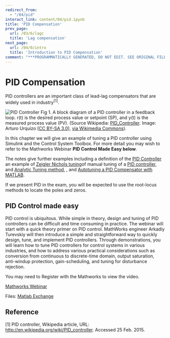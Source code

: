 ```yaml
---
redirect_from:
  - "/04/pid"
interact_link: content/04/pid.ipynb
title: 'PID Compensation'
prev_page:
  url: /03/6/lagc
  title: 'Lag compensation'
next_page:
  url: /04/0/intro
  title: 'Introduction to PID Compensation'
comment: "***PROGRAMMATICALLY GENERATED, DO NOT EDIT. SEE ORIGINAL FILES IN /content***"
---
```


# PID Compensation

PID controllers are an important class of lead-lag compensators that are widely used in industry<sup>[1]</sup>.

![PID Controller](https://upload.wikimedia.org/wikipedia/commons/9/91/PID_en_updated_feedback.svg)
Fig 1. A block diagram of a PID controller in a feedback loop. r(t) is the desired process value or setpoint (SP), and y(t) is the measured process value (PV). (Source Wikipedia: [PID_Controller](http://en.wikipedia.org/wiki/PID_controller). Image: Arturo Urquizo [<a href="https://creativecommons.org/licenses/by-sa/3.0">CC BY-SA 3.0</a>], <a href="https://commons.wikimedia.org/wiki/File:PID_en.svg">via Wikimedia Commons</a>).

In this chapter we will give an example of tuning a PID controller using Simulink and the Control System Toolbox. For more detail you may wish to refer to the Mathworks Webinar **PID Control Made Easy below**.

The notes give further examples including a definition of the [PID Controller](0/intro) an example of [Zeigler Nichols tuning](1/zeigler)of manual tuning of a [PID controller](2/tuning), and [Analytic Tuning method](3/analpid), , and [Autotuning a PID Compensator with MATLAB](5/matlab).

If we present PID in the exam, you will be expected to use the root-locus methods to locate the poles and zeros.


## PID Control made easy

PID control is ubiquitous. While simple in theory, design and tuning of PID controllers can be difficult and time consuming in practice. The webinar will start with a quick theory primer on PID control. MathWorks engineer Arkadiy Turevskiy will then introduce a simple and straightforward way to quickly design, tune, and implement PID controllers. Through demonstrations, you will learn how to tune PID controllers for control systems in various industries, and how to address various practical considerations such as conversion from continuous to discrete-time domain, output saturation, anti-windup protection, gain-scheduling, and tuning for disturbance rejection.

You may need to Register with the Mathworks to view the video.

[Mathworks Webinar](https://uk.mathworks.com/videos/pid-control-made-easy-81646.html?form_seq=conf1050&confirmation_page&wfsid=5330168)

Files: [Matlab Exchange](https://uk.mathworks.com/matlabcentral/fileexchange/28713-pid-controller-design-and-tuning-with-matlab-and-simulink-engine-control)

## Reference

[1] PID controller, Wikipedia article, URL: http://en.wikipedia.org/wiki/PID_controller. Accessed 25 Feb. 2015.

